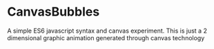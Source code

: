 # CanvasBubbles
A simple ES6 javascript syntax and canvas experiment. This is just a 2 dimensional graphic animation generated through canvas technology
